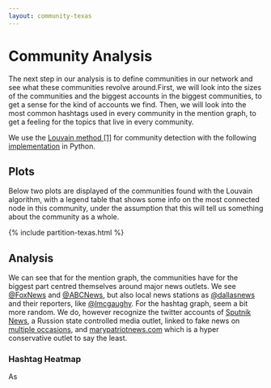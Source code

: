 ```yaml
---
layout: community-texas
---
```


# Community Analysis

The next step in our analysis is to define communities in our network and
see what these communities revolve around.First, we will look into the
sizes of the communities and the biggest accounts in the biggest communities,
to get a sense for the kind of accounts we find.
Then, we will look into the most common hashtags used in every community in
the mention graph, to get a feeling for the topics that live in every community.

We use the [Louvain method \[1\]](references) for community detection with
the following [implementation](https://github.com/taynaud/python-louvain) in
Python.

## Plots

Below two plots are displayed of the communities found with the Louvain
algorithm, with a legend table that shows some info on the most connected
node in this community, under the assumption that this will tell us something
about the community as a whole.



{% include partition-texas.html %}

## Analysis
We can see that for the mention graph, the communities have for the biggest part
centred themselves around major news outlets. We see
[@FoxNews](https://www.twitter.com/FoxNews)
and [@ABCNews](https://www.twitter.com/ABCNews),
but also local news stations as
[@dallasnews](https://www.twitter.com/dallasnews) and their reporters, like
[@lmcgaughy](https://www.twitter.com/lmcgaughy). For the hashtag graph, seem a bit more random.
We do, however recognize the twitter accounts of
[Sputnik News](https://www.twitter.com/SputnikInt), a Russion state
controlled media outlet, linked to fake news on
[multiple occasions](https://en.wikipedia.org/wiki/Fake_news_website), and
[marypatriotnews.com](https://www.twitter.com/marypatriotnews)
which is a hyper conservative outlet to say the least.

### Hashtag Heatmap

As
